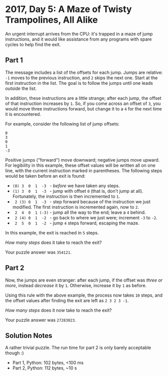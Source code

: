 # 2017, Day 5: A Maze of Twisty Trampolines, All Alike

An urgent interrupt arrives from the CPU: it's trapped in a maze of jump instructions, and it would like assistance from any programs with spare cycles to help find the exit.

## Part 1

The message includes a list of the offsets for each jump. Jumps are relative: `-1` moves to the previous instruction, and `2` skips the next one. Start at the first instruction in the list. The goal is to follow the jumps until one leads _outside_ the list.

In addition, these instructions are a little strange; after each jump, the offset of that instruction increases by `1`. So, if you come across an offset of `3`, you would move three instructions forward, but change it to a `4` for the next time it is encountered.

For example, consider the following list of jump offsets:

    0
    3
    0
    1
    -3
    

Positive jumps ("forward") move downward; negative jumps move upward. For legibility in this example, these offset values will be written all on one line, with the current instruction marked in parentheses. The following steps would be taken before an exit is found:

*   `(0) 3  0  1  -3 ` - _before_ we have taken any steps.
*   `(1) 3  0  1  -3 ` - jump with offset `0` (that is, don't jump at all). Fortunately, the instruction is then incremented to `1`.
*   ` 2 (3) 0  1  -3 ` - step forward because of the instruction we just modified. The first instruction is incremented again, now to `2`.
*   ` 2  4  0  1 (-3)` - jump all the way to the end; leave a `4` behind.
*   ` 2 (4) 0  1  -2 ` - go back to where we just were; increment `-3` to `-2`.
*   ` 2  5  0  1  -2 ` - jump `4` steps forward, escaping the maze.

In this example, the exit is reached in `5` steps.

_How many steps_ does it take to reach the exit?

Your puzzle answer was `354121`.

## Part 2

Now, the jumps are even stranger: after each jump, if the offset was _three or more_, instead _decrease_ it by `1`. Otherwise, increase it by `1` as before.

Using this rule with the above example, the process now takes `10` steps, and the offset values after finding the exit are left as `2 3 2 3 -1`.

_How many steps_ does it now take to reach the exit?

Your puzzle answer was `27283023`.


## Solution Notes

A rather trivial puzzle. The run time for part 2 is only barely acceptable though :)

* Part 1, Python: 102 bytes, <100 ms
* Part 2, Python: 112 bytes, ~10 s

